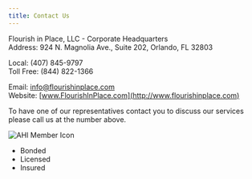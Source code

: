 ```yaml
---
title: Contact Us
---
```

Flourish in Place, LLC - Corporate Headquarters   
Address: 924 N. Magnolia Ave., Suite 202, Orlando, FL 32803

Local: (407) 845-9797  
Toll Free: (844) 822-1366  
  
Email: [info@flourishinplace.com](mailto:info@flourishinplace.com)  
Website: [www.FlourishInPlace.com](http://www.flourishinplace.com)

To have one of our representatives contact you to discuss our services please call us at the number above.

![AHI Member Icon](/images/AHI-member-icon.jpg)

* Bonded
* Licensed
* Insured
